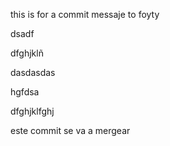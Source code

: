 this is for a commit messaje to foyty

dsadf




dfghjklñ





dasdasdas




hgfdsa





dfghjklfghj



este commit se va a mergear